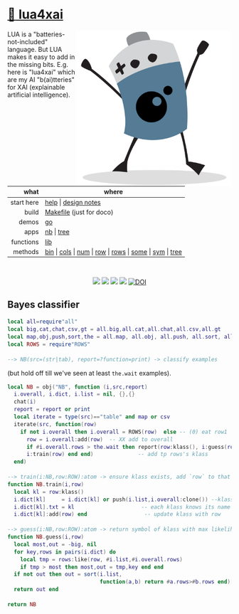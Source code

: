 # [:high_brightness: lua4xai](all.md)

<a href="all.md"><img align=right width=350 src="bat2.png"></a>

LUA is a "batteries-not-included" language.   But LUA makes it easy to add in the missing bits.
E.g. here is "lua4xai" which are my AI  "b(ai)tteries" for XAI (explainable artificial intelligence).   


|       what | where                                                                                                         |
|-----------:|---------------------------------------------------------------------------------------------------------------|
| start here | [help](all.md) &vert;  [design notes](design.md)     |                                                                 |
|      build | [Makefile](https://github.com/timm/shortr/blob/master/etc/src/Makefile) (just for doco)                       |
|      demos | [go](go.md)                                                                                                   |
|       apps | [nb](nb.md) &vert; [tree](tree.md)                                                                                |
|  functions | [lib](lib.md)                                                                                                 |
|    methods | [bin](bin.md) &vert; [cols](cols.md) &vert; [num](num.md) &vert; [row](row.md) &vert; [rows](rows.md) &vert; [some](some.md) &vert; [sym](sym.md) &vert; [tree](tree.md) |

<br clear=all>
<p align=center>
<a href=".."><img src="https://img.shields.io/badge/Lua-%232C2D72.svg?logo=lua&logoColor=white"></a>
<a href=".."><img src="https://img.shields.io/badge/checked--by-syntastic-yellow?logo=Checkmarx&logoColor=white"></a>
<a href="https://github.com/timm/shortr/actions/workflows/tests.yml"><img src="https://github.com/timm/shortr/actions/workflows/tests.yml/badge.svg"></a>
<a href="https://opensource.org/licenses/BSD-2-Clause"><img  src="https://img.shields.io/badge/License-BSD%202--Clause-orange.svg?logo=opensourceinitiative&logoColor=white"></a>
<a href="https://zenodo.org/badge/latestdoi/206205826"> <img  src="https://zenodo.org/badge/206205826.svg" alt="DOI"></a> 
</p>

## Bayes classifier



```lua
local all=require"all"
local big,cat,chat,csv,gt = all.big,all.cat,all.chat,all.csv,all.gt
local map,obj,push,sort,the = all.map, all.obj, all.push, all.sort, all.the
local ROWS = require"ROWS"

--> NB(src=(str|tab), report=?function=print) -> classify examples
```


(but hold off till we've seen at least `the.wait` examples).



```lua
local NB = obj("NB", function (i,src,report)
  i.overall, i.dict, i.list = nil, {},{}
  chat(i)
  report = report or print
  local iterate = type(src)=="table" and map or csv
  iterate(src, function(row)
    if not i.overall then i.overall = ROWS(row)  else -- (0) eat row1
      row = i.overall:add(row)  -- XX add to overall
      if #i.overall.rows > the.wait then report(row:klass(), i:guess(row)) end
      i:train(row) end end)              -- add tp rows's klass
  end)

--> train(i:NB,row:ROW):atom -> ensure klass exists, add `row` to that klass
function NB.train(i,row)
  local kl = row:klass()
  i.dict[kl]     = i.dict[kl] or push(i.list,i.overall:clone()) --klass is known
  i.dict[kl].txt = kl                     -- each klass knows its name
  i.dict[kl]:add(row) end                  -- update klass with row

--> guess(i:NB,row:ROW):atom -> return symbol of klass with max likelihood
function NB.guess(i,row)
  local most,out = -big, nil
  for key,rows in pairs(i.dict) do
    local tmp = rows:like(row, #i.list,#i.overall.rows)
    if tmp > most then most,out = tmp,key end end
  if not out then out = sort(i.list,
                             function(a,b) return #a.rows>#b.rows end)[1].txt end
  return out end

return NB
```


